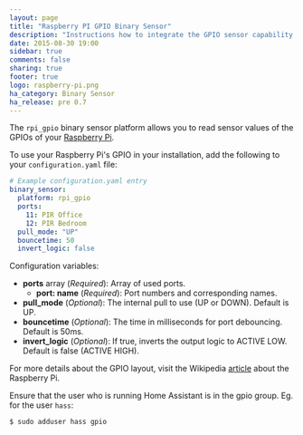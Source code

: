 ```yaml
---
layout: page
title: "Raspberry PI GPIO Binary Sensor"
description: "Instructions how to integrate the GPIO sensor capability of a Raspberry PI into Home Assistant."
date: 2015-08-30 19:00
sidebar: true
comments: false
sharing: true
footer: true
logo: raspberry-pi.png
ha_category: Binary Sensor
ha_release: pre 0.7
---
```



The `rpi_gpio` binary sensor platform allows you to read sensor values of the GPIOs of your [Raspberry Pi](https://www.raspberrypi.org/).

To use your Raspberry Pi's GPIO in your installation, add the following to your `configuration.yaml` file:

```yaml
# Example configuration.yaml entry
binary_sensor:
  platform: rpi_gpio
  ports:
    11: PIR Office
    12: PIR Bedroom
  pull_mode: "UP"
  bouncetime: 50
  invert_logic: false
```

Configuration variables:

- **ports** array (*Required*): Array of used ports.
  - **port: name** (*Required*): Port numbers and corresponding names.
- **pull_mode** (*Optional*): The internal pull to use (UP or DOWN). Default is UP.
- **bouncetime** (*Optional*): The time in milliseconds for port debouncing. Default is 50ms.
- **invert_logic** (*Optional*): If true, inverts the output logic to ACTIVE LOW. Default is false (ACTIVE HIGH).

For more details about the GPIO layout, visit the Wikipedia [article](https://en.wikipedia.org/wiki/Raspberry_Pi#GPIO_connector) about the Raspberry Pi.

Ensure that the user who is running Home Assistant is in the gpio group. Eg. for the user `hass`:

```bash
$ sudo adduser hass gpio
```

